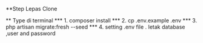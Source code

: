 **Step Lepas Clone

** Type di terminal
*** 1. composer install
*** 2. cp .env.example .env
*** 3. php artisan migrate:fresh --seed
*** 4. setting .env file . letak database ,user and password
